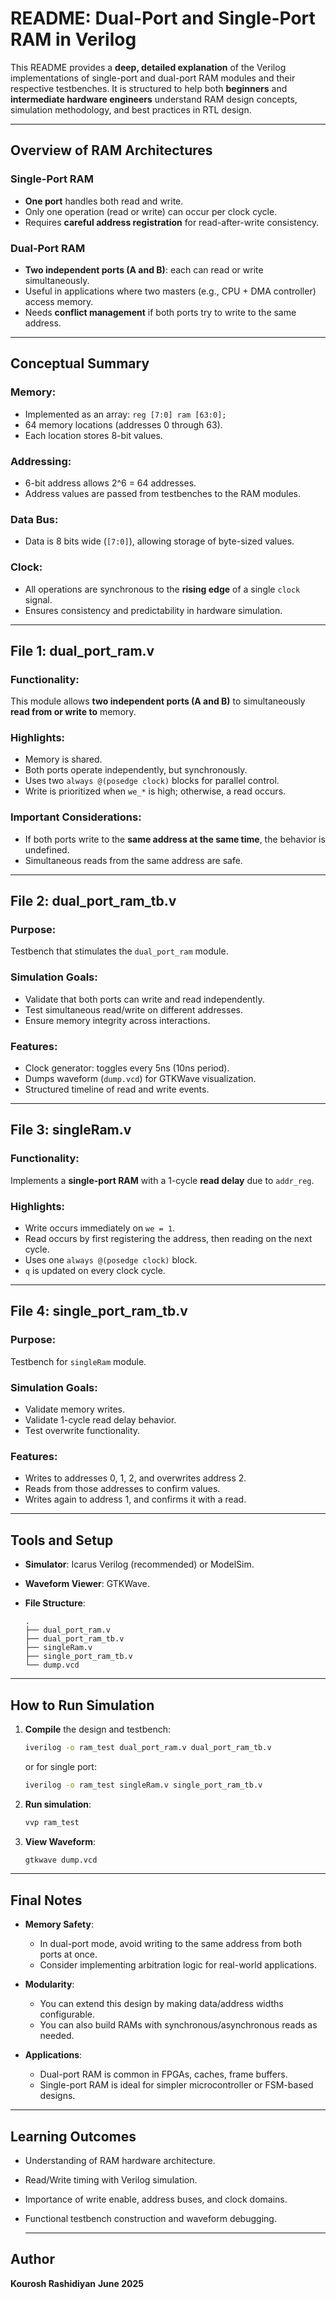 # README: Dual-Port and Single-Port RAM in Verilog

This README provides a **deep, detailed explanation** of the Verilog implementations of single-port and dual-port RAM modules and their respective testbenches. It is structured to help both **beginners** and **intermediate hardware engineers** understand RAM design concepts, simulation methodology, and best practices in RTL design.

---

## Overview of RAM Architectures

### Single-Port RAM

* **One port** handles both read and write.
* Only one operation (read or write) can occur per clock cycle.
* Requires **careful address registration** for read-after-write consistency.

### Dual-Port RAM

* **Two independent ports (A and B)**: each can read or write simultaneously.
* Useful in applications where two masters (e.g., CPU + DMA controller) access memory.
* Needs **conflict management** if both ports try to write to the same address.

---

## Conceptual Summary

### Memory:

* Implemented as an array: `reg [7:0] ram [63:0];`
* 64 memory locations (addresses 0 through 63).
* Each location stores 8-bit values.

### Addressing:

* 6-bit address allows 2^6 = 64 addresses.
* Address values are passed from testbenches to the RAM modules.

### Data Bus:

* Data is 8 bits wide (`[7:0]`), allowing storage of byte-sized values.

### Clock:

* All operations are synchronous to the **rising edge** of a single `clock` signal.
* Ensures consistency and predictability in hardware simulation.

---

## File 1: dual\_port\_ram.v

### Functionality:

This module allows **two independent ports (A and B)** to simultaneously **read from or write to** memory.

### Highlights:

* Memory is shared.
* Both ports operate independently, but synchronously.
* Uses two `always @(posedge clock)` blocks for parallel control.
* Write is prioritized when `we_*` is high; otherwise, a read occurs.

### Important Considerations:

* If both ports write to the **same address at the same time**, the behavior is undefined.
* Simultaneous reads from the same address are safe.

---

## File 2: dual\_port\_ram\_tb.v

### Purpose:

Testbench that stimulates the `dual_port_ram` module.

### Simulation Goals:

* Validate that both ports can write and read independently.
* Test simultaneous read/write on different addresses.
* Ensure memory integrity across interactions.

### Features:

* Clock generator: toggles every 5ns (10ns period).
* Dumps waveform (`dump.vcd`) for GTKWave visualization.
* Structured timeline of read and write events.

---

## File 3: singleRam.v

### Functionality:

Implements a **single-port RAM** with a 1-cycle **read delay** due to `addr_reg`.

### Highlights:

* Write occurs immediately on `we = 1`.
* Read occurs by first registering the address, then reading on the next cycle.
* Uses one `always @(posedge clock)` block.
* `q` is updated on every clock cycle.

---

## File 4: single\_port\_ram\_tb.v

### Purpose:

Testbench for `singleRam` module.

### Simulation Goals:

* Validate memory writes.
* Validate 1-cycle read delay behavior.
* Test overwrite functionality.

### Features:

* Writes to addresses 0, 1, 2, and overwrites address 2.
* Reads from those addresses to confirm values.
* Writes again to address 1, and confirms it with a read.

---

## Tools and Setup

* **Simulator**: Icarus Verilog (recommended) or ModelSim.
* **Waveform Viewer**: GTKWave.
* **File Structure**:

  ```
  .
  ├── dual_port_ram.v
  ├── dual_port_ram_tb.v
  ├── singleRam.v
  ├── single_port_ram_tb.v
  └── dump.vcd
  ```

---

## How to Run Simulation

1. **Compile** the design and testbench:

   ```bash
   iverilog -o ram_test dual_port_ram.v dual_port_ram_tb.v
   ```

   or for single port:

   ```bash
   iverilog -o ram_test singleRam.v single_port_ram_tb.v
   ```

2. **Run simulation**:

   ```bash
   vvp ram_test
   ```

3. **View Waveform**:

   ```bash
   gtkwave dump.vcd
   ```

---

## Final Notes

* **Memory Safety**:

  * In dual-port mode, avoid writing to the same address from both ports at once.
  * Consider implementing arbitration logic for real-world applications.

* **Modularity**:

  * You can extend this design by making data/address widths configurable.
  * You can also build RAMs with synchronous/asynchronous reads as needed.

* **Applications**:

  * Dual-port RAM is common in FPGAs, caches, frame buffers.
  * Single-port RAM is ideal for simpler microcontroller or FSM-based designs.

---

## Learning Outcomes

* Understanding of RAM hardware architecture.
* Read/Write timing with Verilog simulation.
* Importance of write enable, address buses, and clock domains.
* Functional testbench construction and waveform debugging.

  ---

## Author
**Kourosh Rashidiyan**
**June 2025**
